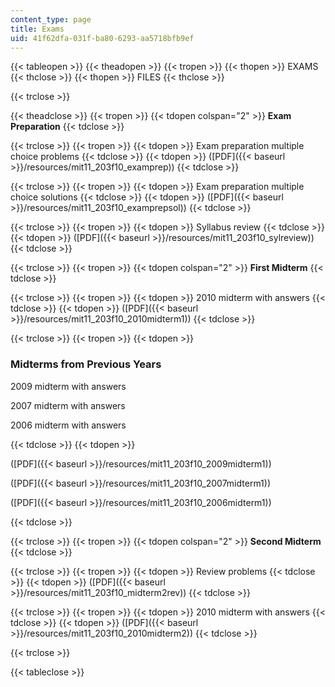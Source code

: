 ```yaml
---
content_type: page
title: Exams
uid: 41f62dfa-031f-ba80-6293-aa5718bfb9ef
---
```


{{< tableopen >}}
{{< theadopen >}}
{{< tropen >}}
{{< thopen >}}
EXAMS
{{< thclose >}}
{{< thopen >}}
FILES
{{< thclose >}}

{{< trclose >}}

{{< theadclose >}}
{{< tropen >}}
{{< tdopen colspan="2" >}}
**Exam Preparation**
{{< tdclose >}}

{{< trclose >}}
{{< tropen >}}
{{< tdopen >}}
Exam preparation multiple choice problems
{{< tdclose >}}
{{< tdopen >}}
([PDF]({{< baseurl >}}/resources/mit11_203f10_examprep))
{{< tdclose >}}

{{< trclose >}}
{{< tropen >}}
{{< tdopen >}}
Exam preparation multiple choice solutions
{{< tdclose >}}
{{< tdopen >}}
([PDF]({{< baseurl >}}/resources/mit11_203f10_examprepsol))
{{< tdclose >}}

{{< trclose >}}
{{< tropen >}}
{{< tdopen >}}
Syllabus review
{{< tdclose >}}
{{< tdopen >}}
([PDF]({{< baseurl >}}/resources/mit11_203f10_sylreview))
{{< tdclose >}}

{{< trclose >}}
{{< tropen >}}
{{< tdopen colspan="2" >}}
**First Midterm**
{{< tdclose >}}

{{< trclose >}}
{{< tropen >}}
{{< tdopen >}}
2010 midterm with answers
{{< tdclose >}}
{{< tdopen >}}
([PDF]({{< baseurl >}}/resources/mit11_203f10_2010midterm1))
{{< tdclose >}}

{{< trclose >}}
{{< tropen >}}
{{< tdopen >}}


### Midterms from Previous Years

2009 midterm with answers

2007 midterm with answers

2006 midterm with answers


{{< tdclose >}}
{{< tdopen >}}


([PDF]({{< baseurl >}}/resources/mit11_203f10_2009midterm1))

([PDF]({{< baseurl >}}/resources/mit11_203f10_2007midterm1))

([PDF]({{< baseurl >}}/resources/mit11_203f10_2006midterm1))


{{< tdclose >}}

{{< trclose >}}
{{< tropen >}}
{{< tdopen colspan="2" >}}
**Second Midterm**
{{< tdclose >}}

{{< trclose >}}
{{< tropen >}}
{{< tdopen >}}
Review problems
{{< tdclose >}}
{{< tdopen >}}
([PDF]({{< baseurl >}}/resources/mit11_203f10_midterm2rev))
{{< tdclose >}}

{{< trclose >}}
{{< tropen >}}
{{< tdopen >}}
2010 midterm with answers
{{< tdclose >}}
{{< tdopen >}}
([PDF]({{< baseurl >}}/resources/mit11_203f10_2010midterm2))
{{< tdclose >}}

{{< trclose >}}

{{< tableclose >}}